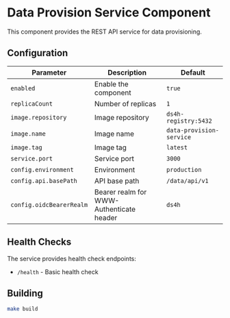 # Data Provision Service Component

This component provides the REST API service for data provisioning.

## Configuration

| Parameter | Description | Default |
|-----------|-------------|---------|
| `enabled` | Enable the component | `true` |
| `replicaCount` | Number of replicas | `1` |
| `image.repository` | Image repository | `ds4h-registry:5432` |
| `image.name` | Image name | `data-provision-service` |
| `image.tag` | Image tag | `latest` |
| `service.port` | Service port | `3000` |
| `config.environment` | Environment | `production` |
| `config.api.basePath` | API base path | `/data/api/v1` |
| `config.oidcBearerRealm` | Bearer realm for WWW-Authenticate header | `ds4h` |

## Health Checks

The service provides health check endpoints:
- `/health` - Basic health check

## Building

```bash
make build
```
